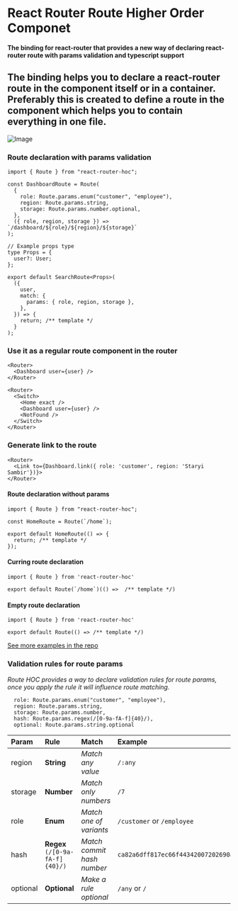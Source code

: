 # React Router Route Higher Order Componet

**The binding for react-router that provides a new way of declaring react-router route with params validation and typescript support**

The binding helps you to declare a react-router route in the component itself or in a container. Preferably this is created to define a route in the component which helps you to contain everything in one file.
---

![Image](https://i.ibb.co/hF7bn5d/out.gif)

### Route declaration with params validation

```tsx
import { Route } from "react-router-hoc";

const DashboardRoute = Route(
  {
    role: Route.params.enum("customer", "employee"),
    region: Route.params.string,
    storage: Route.params.number.optional,
  },
  ({ role, region, storage }) => `/dashboard/${role}/${region}/${storage}`
);

// Example props type
type Props = {
  user?: User;
};

export default SearchRoute<Props>(
  ({
    user,
    match: {
      params: { role, region, storage },
    },
  }) => {
    return; /** template */
  }
);
```

### Use it as a regular route component in the router

```tsx
<Router>
  <Dashboard user={user} />
</Router>
```

```tsx
<Router>
  <Switch>
    <Home exact />
    <Dashboard user={user} />
    <NotFound />
  </Switch>
</Router>
```

### Generate link to the route

```tsx
<Router>
  <Link to={Dashboard.link({ role: 'customer', region: 'Staryi Sambir'})}>
</Router>
```

#### Route declaration without params

```tsx
import { Route } from "react-router-hoc";

const HomeRoute = Route(`/home`);

export default HomeRoute(() => {
  return; /** template */
});
```

#### Curring route declaration

```tsx
import { Route } from 'react-router-hoc'

export default Route(`/home`)(() =>  /** template */)
```

#### Empty route declaration

```tsx
import { Route } from 'react-router-hoc'

export default Route(() => /** template */)
```

[See more examples in the repo](examples)

### Validation rules for route params

_Route HOC provides a way to declare validation rules for route params, once you apply the rule it will influence route matching._

```tsx
  role: Route.params.enum("customer", "employee"),
  region: Route.params.string,
  storage: Route.params.number,
  hash: Route.params.regex(/[0-9a-fA-f]{40}/),
  optional: Route.params.string.optional
```

| Param    | Rule                            | Match                      | Example                                    |
| :------- | :------------------------------ | :------------------------- | :----------------------------------------- |
| region   | **String**                      | _Match any value_          | `/:any`                                    |
| storage  | **Number**                      | _Match only numbers_       | `/7`                                       |
| role     | **Enum**                        | _Match one of variants_    | `/customer` or `/employee`                 |
| hash     | **Regex** `(/[0-9a-fA-f]{40}/)` | _Match commit hash number_ | `ca82a6dff817ec66f44342007202690a93763949` |
| optional | **Optional**                    | _Make a rule optional_     | `/any` or `/`                              |

